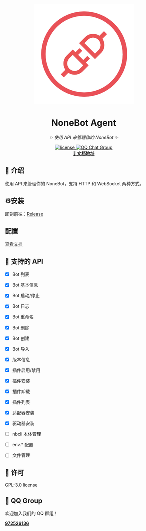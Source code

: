 <div align="center">
  <img src="img/logo.webp" alt="nonebot-flutter-gui" width="320" height="320" /><br>
<div align="center">

# NoneBot Agent
</div>

_✨ 使用 API 来管理你的 NoneBot ✨_

<a href="./LICENSE">
    <img src="https://img.shields.io/github/license/NonebotGUI/nonebot-agent.svg" alt="license">
</a>
<a href="http://qm.qq.com/cgi-bin/qm/qr?_wv=1027&k=d5JPzIUg6qjJo3E0Zz9vBeUuYNTW3ooC&authKey=xm%2F53DWfXOoz7Is3Llbc9r9E%2FB7AkSV8ERCXf7hI3e%2Fb6ra5gEhoJIfiCzZz6rCz&noverify=0&group_code=972526136">
  <img src="https://img.shields.io/badge/QQ%E7%BE%A4-972526136-orange?style=flat-square" alt="QQ Chat Group">
</a>
<br />
<a href="https://webui.nbgui.top" target="__blank">
  <strong>📖 文档地址</strong>
</a>

</div>



## 📖 介绍

使用 API 来管理你的 NoneBot，支持 HTTP 和 WebSocket 两种方式。


## ⚙️安装

即刻前往：[Release](https://github.com/NonebotGUI/nonebot-agent/releases)

## 配置

[查看文档](https://webui.nbgui.top)

## 📑 支持的 API

- [X] Bot 列表
- [X] Bot 基本信息
- [X] Bot 启动/停止
- [X] Bot 日志
- [X] Bot 重命名
- [X] Bot 删除
- [X] Bot 创建
- [X] Bot 导入
- [X] 版本信息
- [X] 插件启用/禁用
- [X] 插件安装
- [X] 插件卸载
- [X] 插件列表
- [X] 适配器安装
- [X] 驱动器安装
- [ ] nbcli 本体管理
- [ ] env.* 配置
- [ ] 文件管理


## 📄 许可

GPL-3.0 license

## 🐧 QQ Group

欢迎加入我们的 QQ 群组！

<a href="http://qm.qq.com/cgi-bin/qm/qr?_wv=1027&k=d5JPzIUg6qjJo3E0Zz9vBeUuYNTW3ooC&authKey=xm%2F53DWfXOoz7Is3Llbc9r9E%2FB7AkSV8ERCXf7hI3e%2Fb6ra5gEhoJIfiCzZz6rCz&noverify=0&group_code=972526136" target="__blank">
  <strong>972526136</strong>
</a>
